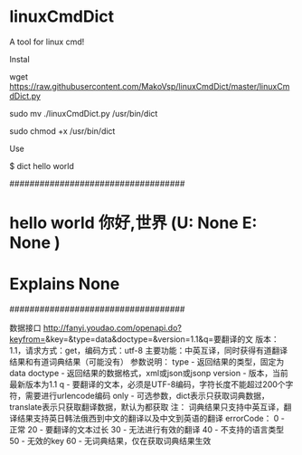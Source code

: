# linuxCmdDict
A tool for linux cmd!

Instal

wget https://raw.githubusercontent.com/MakoVsp/linuxCmdDict/master/linuxCmdDict.py

sudo mv ./linuxCmdDict.py /usr/bin/dict

sudo chmod +x /usr/bin/dict

Use

$ dict hello world

###################################
#  hello world 你好,世界 (U: None E: None )
#  Explains None
###################################


数据接口
http://fanyi.youdao.com/openapi.do?keyfrom=<keyfrom>&key=<key>&type=data&doctype=<doctype>&version=1.1&q=要翻译的文
版本：1.1，请求方式：get，编码方式：utf-8
主要功能：中英互译，同时获得有道翻译结果和有道词典结果（可能没有）
参数说明：
  type - 返回结果的类型，固定为data
  doctype - 返回结果的数据格式，xml或json或jsonp
  version - 版本，当前最新版本为1.1
  q - 要翻译的文本，必须是UTF-8编码，字符长度不能超过200个字符，需要进行urlencode编码
  only - 可选参数，dict表示只获取词典数据，translate表示只获取翻译数据，默认为都获取
  注： 词典结果只支持中英互译，翻译结果支持英日韩法俄西到中文的翻译以及中文到英语的翻译
errorCode：
    0 - 正常
   20 - 要翻译的文本过长
   30 - 无法进行有效的翻译
   40 - 不支持的语言类型
   50 - 无效的key
   60 - 无词典结果，仅在获取词典结果生效
